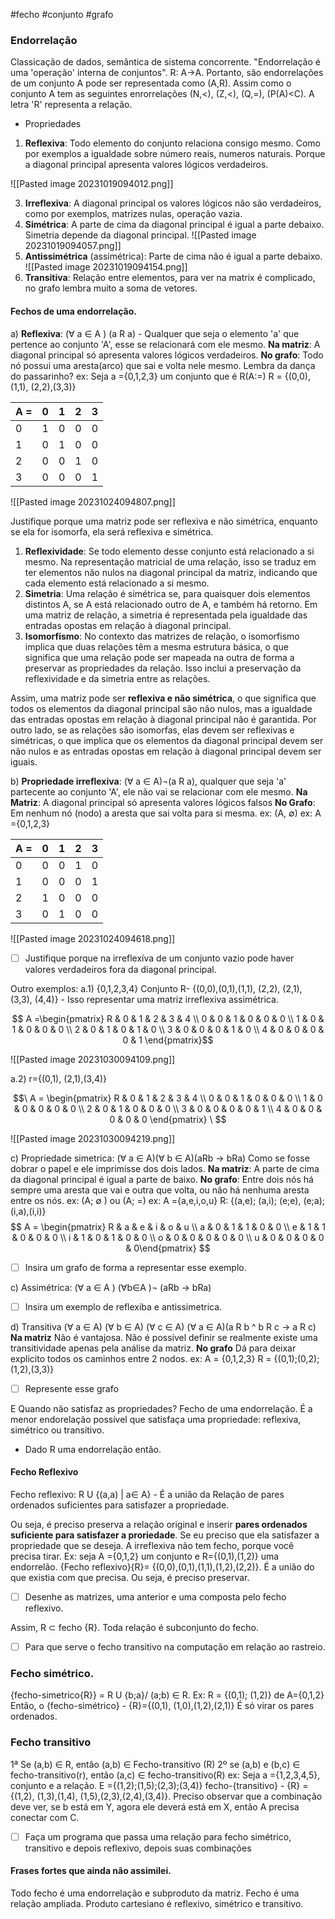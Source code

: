 #fecho  #conjunto #grafo 
### Endorrelação 
Classicação de dados, semântica de sistema concorrente. "Endorrelação é uma 'operação' interna de conjuntos". R: A->A. Portanto, são endorrelações de um conjunto A pode ser representada como (A,R). Assim como o conjunto A tem as seguintes enrorrelações (N,<), (Z,<), (Q,=), (P(A)<C). A letra 'R' representa a relação.

* Propriedades
1. **Reflexiva**: Todo elemento do conjunto relaciona consigo mesmo. Como por exemplos a igualdade sobre número reais, numeros naturais. Porque a diagonal principal apresenta valores lógicos verdadeiros.

 ![[Pasted image 20231019094012.png]]

3. **Irreflexiva**: A diagonal principal os valores lógicos não são verdadeiros, como por exemplos, matrizes nulas, operação vazia. 
5. **Simétrica**: A parte de cima da diagonal principal é igual a parte debaixo. Simetria depende da diagonal principal.
![[Pasted image 20231019094057.png]]
6. **Antissimétrica** (assimétrica): Parte de cima não é igual a parte debaixo. ![[Pasted image 20231019094154.png]]
7. **Transitiva**: Relação entre elementos, para ver na matrix é complicado, no grafo lembra muito a soma de vetores.

#### Fechos de uma endorrelação. 
a) **Reflexiva**: ($\forall$ a $\in$ A ) (a R a) - Qualquer que seja o elemento 'a' que pertence ao conjunto 'A', esse se relacionará com ele mesmo. 
**Na matriz**: A diagonal principal só apresenta valores lógicos verdadeiros. 
**No grafo**: Todo nó possui uma aresta(arco) que sai e volta nele mesmo. Lembra da dança do passarinho?
ex: Seja a ={0,1,2,3} um conjunto que é R(A:=)
R = {(0,0), (1,1), (2,2),(3,3)}

| A = | 0 | 1 | 2 | 3 |
|---|---|---|---|---|
| 0 | 1 | 0 | 0 | 0 |
| 1 | 0 | 1 | 0 | 0 |
| 2 | 0 | 0 | 1 | 0 |
| 3 | 0 | 0 | 0 | 1 |


![[Pasted image 20231024094807.png]]

Justifique porque uma matriz pode ser reflexiva e não simétrica, enquanto se ela for isomorfa, ela será reflexiva e simétrica. 

1. **Reflexividade**: Se todo elemento desse conjunto está relacionado a si mesmo. Na representação matricial de uma relação, isso se traduz em ter elementos não nulos na diagonal principal da matriz, indicando que cada elemento está relacionado a si mesmo.
2. **Simetria**: Uma relação é simétrica se, para quaisquer dois elementos distintos A, se A está relacionado outro de A, e também há retorno. Em uma matriz de relação, a simetria é representada pela igualdade das entradas opostas em relação à diagonal principal.
3. **Isomorfismo**: No contexto das matrizes de relação, o isomorfismo implica que duas relações têm a mesma estrutura básica, o que significa que uma relação pode ser mapeada na outra de forma a preservar as propriedades da relação. Isso inclui a preservação da reflexividade e da simetria entre as relações.

Assim, uma matriz pode ser **reflexiva e não simétrica**, o que significa que todos os elementos da diagonal principal são não nulos, mas a igualdade das entradas opostas em relação à diagonal principal não é garantida. Por outro lado, se as relações são isomorfas, elas devem ser reflexivas e simétricas, o que implica que os elementos da diagonal principal devem ser não nulos e as entradas opostas em relação à diagonal principal devem ser iguais.


b) **Propriedade irreflexiva**: ($\forall$ a $\in$ A)¬(a R a), qualquer que seja 'a' partecente ao conjunto 'A', ele não vai se relacionar com ele mesmo. 
**Na Matriz**: A diagonal principal só apresenta valores lógicos falsos
**No Grafo**: Em nenhum nó (nodo) a aresta que sai volta para si mesma. 
ex: (A, $\emptyset$)
ex: A ={0,1,2,3}

| A = | 0 | 1 | 2 | 3 |
|---|---|---|---|---|
| 0 | 0 | 0 | 1 | 0 | 
| 1 | 0 | 0 | 0 | 1 | 
| 2 | 1 | 0 | 0 | 0 | 
| 3 | 0 | 1 | 0 | 0 | 


![[Pasted image 20231024094618.png]]

- [ ] Justifique porque na irreflexíva de um conjunto vazio pode haver valores verdadeiros fora da diagonal principal. 

Outro exemplos: 
a.1) {0,1,2,3,4} Conjunto
 R- {(0,0),(0,1),(1,1), (2,2), (2,1), (3,3), (4,4)} - Isso representar uma matriz irreflexiva assimétrica. 



$$ A =\begin{pmatrix} R & 0 & 1 & 2 & 3 & 4 \\ 0 & 0 & 1 & 0 & 0 & 0 \\ 1 & 0 & 1 & 0 & 0 & 0 \\ 2 & 0 & 1 & 0 & 1 & 0 \\ 3 & 0 & 0 & 0 & 1 & 0  \\ 4 & 0 & 0 & 0 & 0 & 1 
\end{pmatrix}$$

![[Pasted image 20231030094109.png]]

a.2) r={(0,1), (2,1),(3,4)}


$$\
A = \begin{pmatrix}
R & 0 & 1 & 2 & 3 & 4 \\
0 & 0 & 1 & 0 & 0 & 0 \\
1 & 0 & 0 & 0 & 0 & 0 \\
2 & 0 & 1 & 0 & 0 & 0 \\
3 & 0 & 0 & 0 & 0 & 1 \\
4 & 0 & 0 & 0 & 0 & 0
\end{pmatrix}
\
$$


![[Pasted image 20231030094219.png]]

c) Propriedade simetrica: ($\forall$ a $\in$ A)($\forall$ b $\in$ A)(aRb -> bRa)
Como se fosse dobrar o papel e ele imprimisse dos dois lados. 
**Na matriz**: A parte de cima da diagonal principal é igual a parte de baixo. 
**No grafo**: Entre dois nós há sempre uma aresta que vai e outra que volta, ou não há nenhuma aresta entre os nós. 
ex: (A; $\emptyset$ ) ou (A; =)
ex: A ={a,e,i,o,u}
R: {(a,e); (a,i); (e;e), (e;a);(i,a),(i,i)}
$$ 
A = \begin{pmatrix}
R & a & e & i & o & u \\
a & 0 & 1 & 1 & 0 & 0 \\
e & 1 & 1 & 0 & 0 & 0 \\
i & 1 & 0 & 1 & 0 & 0 \\
o & 0 & 0 & 0 & 0 & 0 \\  
u & 0 & 0 & 0 & 0 & 0\end{pmatrix}
$$

- [ ] Insira um grafo de forma a representar esse exemplo. 

c) Assimétrica: ($\forall$ a $\in$ A ) ($\forall$b$\in$A )¬ (aRb -> bRa)
- [ ] Insira um exemplo de reflexiba e antissimetrica. 

d) Transitiva ($\forall$ a $\in$ A) ($\forall$ b $\in$ A) ($\forall$ c $\in$ A) ($\forall$ a $\in$ A)(a R b ^ b R c -> a R c)
**Na matriz** Não é vantajosa. Não é possível definir se realmente existe uma transitividade apenas pela análise da matriz.
**No grafo** Dá para deixar explicito todos os caminhos entre 2 nodos. 
ex: A = {0,1,2,3}
R = {(0,1);(0,2);(1,2),(3,3)}
-[ ] Represente esse grafo

E Quando não satisfaz as propriedades? 
Fecho de uma endorrelação. 
É a menor endorelação possível que satisfaça uma propriedade: reflexiva, simétrico ou transitivo. 

- Dado R uma endorrelação então. 
####  Fecho Reflexivo
Fecho reflexivo: R U {(a,a) | a$\in$ A} - É a união da Relação de pares ordenados suficientes para satisfazer a propriedade.

Ou seja, é preciso preserva a relação original e inserir **pares ordenados suficiente para satisfazer a proriedade**. Se eu preciso que ela satisfazer a propriedade que se deseja. 
A irreflexiva não tem fecho, porque você precisa tirar.
Ex: seja A ={0,1,2} um conjunto e R={(0,1),(1,2)} uma endorrelão. 
{Fecho reflexivo}{R}= {(0,0),(0,1),(1,1),(1,2),(2,2)}. 
É a união do que existia com que precisa. Ou seja, é preciso preservar. 

- [ ] Desenhe as matrizes, uma anterior e uma composta pelo fecho reflexivo. 

Assim, R $\subset$ fecho {R}. Toda relação é subconjunto do fecho. 

-[ ] Para que serve o fecho transitivo na computação em relação ao rastreio. 

### Fecho simétrico. 
 {fecho-simetrico{R}} = R U {b;a}/ (a;b) $\in$ R. 
 Ex: R =  {(0,1); (1,2)} de A={0,1,2}
 Então, o {fecho-simétrico} - {R}={(0,1), (1,0),(1,2),(2,1)} 
É só virar os pares ordenados. 

### Fecho transitivo
1ª Se (a,b) $\in$ R, então (a,b) $\in$ Fecho-transitivo (R)
2º se (a,b) e (b,c) $\in$ fecho-transitivo(r), então (a,c) $\in$ fecho-transitivo(R)
ex: Seja a ={1,2,3,4,5}, conjunto e a relação. E ={(1,2);(1,5);(2,3);(3,4)}
fecho-{transitivo} - {R} = {(1,2), (1,3),(1,4), (1,5),(2,3),(2,4),(3,4)}.
Preciso observar que a combinação deve ver, se b está em Y, agora ele deverá está em X, então A precisa conectar com C. 
 - [ ] Faça um programa que passa uma relação para fecho simétrico, transitivo e depois reflexivo, depois suas combinações




#### Frases fortes que ainda não assimilei. 
Todo fecho é uma endorrelação e subproduto da matriz. 
Fecho é uma relação ampliada. 
Produto cartesiano é reflexivo, simétrico e transitivo. 
